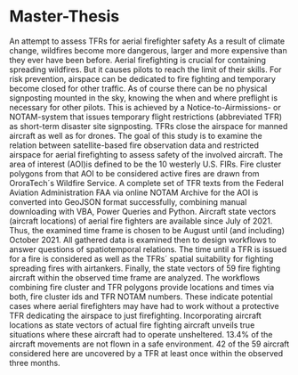 # Master-Thesis
An attempt to assess TFRs for aerial firefighter safety
As a result of climate change, wildfires become more dangerous, larger and more expensive than they ever have been before. Aerial firefighting is crucial for containing spreading wildfires. But it causes pilots to reach the limit of their skills. For risk prevention, airspace can be dedicated to fire fighting and temporary become closed for other traffic. As of course there can be no physical signposting mounted in the sky, knowing the when and where preflight is necessary for other pilots. This is achieved by a Notice-to-Airmissions- or NOTAM-system that issues temporary flight restrictions (abbreviated TFR) as short-term disaster site signposting. TFRs close the airspace for manned aircraft as well as for drones.
The goal of this study is to examine the relation between satellite-based fire observation data and restricted airspace for aerial firefighting to assess safety of the involved aircraft. The area of interest (AOI)is defined to be the 10 westerly U.S. FIRs. Fire cluster polygons from that AOI to be considered active fires are drawn from OroraTech´s Wildfire Service. A complete set of TFR texts from the Federal Aviation Administration FAA via online NOTAM Archive for the AOI is converted into GeoJSON format successfully, combining manual downloading with VBA, Power Queries and Python. Aircraft state vectors (aircraft locations) of aerial fire fighters are available since July of 2021. Thus, the examined time frame is chosen to be August until (and including) October 2021.
All gathered data is examined then to design workflows to answer questions of spatiotemporal relations. The time until a TFR is issued for a fire is considered as well as the TFRs´ spatial suitability for fighting spreading fires with airtankers. Finally, the state vectors of 59 fire fighting aircraft within the observed time frame are analyzed.
The workflows combining fire cluster and TFR polygons provide locations and times via both, fire cluster ids and TFR NOTAM numbers. These indicate potential cases where aerial firefighters may have had to work without a protective TFR dedicating the airspace to just firefighting. Incorporating aircraft locations as state vectors of actual fire fighting aircraft unveils true situations where these aircraft had to operate unsheltered. 13.4% of the aircraft movements are not flown in a safe environment. 42 of the 59 aircraft considered here are uncovered by a TFR at least once within the observed three months.
